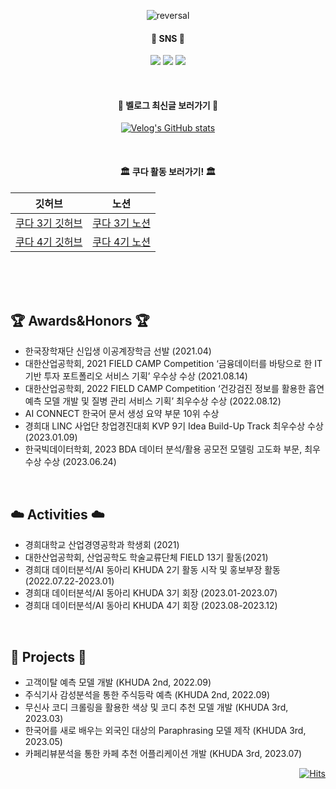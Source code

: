 <div align="center"> 

 
![reversal](https://capsule-render.vercel.app/api?type=transparent&text=Lim%So%Yeong&fontColor=d6ace6&fontAlign=50&fontSize=56&descAlign=63&desc=welcome👋&descAlignY=85&theme=Transparent)
 

  
####   :seedling: SNS :seedling:
<a href="https://instagram.com/so.yyeong?igshid=OGQ5ZDc2ODk2ZA==" target="_blank"><img src="https://img.shields.io/badge/Insta-FFF5EE?style=flat-square&logo=instagram&logoColor=00000"/></a>
<a href="https://blog.naver.com/im_soyeong" target="_blank"><img src="https://img.shields.io/badge/Blog-F0FFF0?style=flat-square&logo=naver&logoColor=03C75A"/></a>
<a href="https://velog.io/@so_yeong" target="_blank"><img src="https://img.shields.io/badge/Velog-E0FFFF?style=flat-square&logo=velog&logoColor=#20C997"/></a>

</br>

####   :running: 벨로그 최신글 보러가기 :running:
[![Velog's GitHub stats](https://velog-readme-stats.vercel.app/api?name=so_yeong)](https://github.com/eungyeole/velog-readme-stats)

</br>

####   🏛️ 쿠다 활동 보러가기! 🏛️

| 깃허브 | 노션 |
|:---:|:---:|
|[쿠다 3기 깃허브](https://github.com/khuda-3rd)| [쿠다 3기 노션](https://www.notion.so/khuda/KHUDA-3-9f65e63f178747b991266efeb64e833d?pvs=4) |
| [쿠다 4기 깃허브](https://github.com/khuda-4th)| [쿠다 4기 노션](https://www.notion.so/khuda/KHUDA-4th-AI-KHUDA-4-45e8834854dc4402b00b9622c3aa68ee?pvs=4) |









</div>
<br>
</br>
</br>

##    :trophy: Awards&Honors  :trophy:
- 한국장학재단 신입생 이공계장학금 선발 (2021.04)
- 대한산업공학회, 2021 FIELD CAMP Competition ‘금융데이터를 바탕으로 한 IT기반 투자 포트폴리오 서비스 기획’ 우수상 수상 (2021.08.14)
- 대한산업공학회, 2022 FIELD CAMP Competition ‘건강검진 정보를 활용한 흡연 예측 모델 개발 및 질병 관리 서비스 기획’ 최우수상 수상 (2022.08.12)
- AI CONNECT 한국어 문서 생성 요약 부문 10위 수상 
- 경희대 LINC 사업단 창업경진대회 KVP 9기 Idea Build-Up Track 최우수상 수상 (2023.01.09)
- 한국빅데이터학회, 2023 BDA 데이터 분석/활용 공모전 모델링 고도화 부문, 최우수상 수상 (2023.06.24)
</br>

## :cloud: Activities :cloud:
- 경희대학교 산업경영공학과 학생회 (2021)
- 대한산업공학회, 산업공학도 학술교류단체 FIELD 13기 활동(2021)
- 경희대 데이터분석/AI 동아리 KHUDA 2기 활동 시작 및 홍보부장 활동(2022.07.22-2023.01)
- 경희대 데이터분석/AI 동아리 KHUDA 3기 회장 (2023.01-2023.07)
- 경희대 데이터분석/AI 동아리 KHUDA 4기 회장 (2023.08-2023.12)
</br>

##  :file_folder: Projects  :file_folder:
- 고객이탈 예측 모델 개발 (KHUDA 2nd, 2022.09)
- 주식기사 감성분석을 통한 주식등락 예측 (KHUDA 2nd, 2022.09)
- 무신사 코디 크롤링을 활용한 색상 및 코디 추천 모델 개발 (KHUDA 3rd, 2023.03)
- 한국어를 새로 배우는 외국인 대상의 Paraphrasing 모델 제작 (KHUDA 3rd, 2023.05)
- 카페리뷰분석을 통한 카페 추천 어플리케이션 개발 (KHUDA 3rd, 2023.07)



<div align="right"> 
 
[![Hits](https://hits.seeyoufarm.com/api/count/incr/badge.svg?url=https%3A%2F%2Fgithub.com%2FLimSoYeong&count_bg=%2379C83D&title_bg=%23555555&icon=&icon_color=%23E7E7E7&title=hits&edge_flat=false)](https://hits.seeyoufarm.com)
</div>

